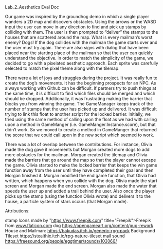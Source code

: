 Lab_2_Aesthetics Eval Doc

Our game was inspired by the groundhog demo in which a single player wanders a 2D map and discovers obstacles. Using the arrows or the WASD input the user can move in any direction to find and pick up stamps by colliding with them. The user is then prompted to “deliver” the stamps to the houses that are scattered around the map. What is every mailman’s worst enemy? Dogs! If the dog collides with the mailman the game starts over and the user must try again. There are also signs with dialog that have been placed near the starting place of the mailman so that the user can quickly understand the objective. In order to match the simplicity of the game, we decided to go with a pixelated aesthetic approach. Each sprite was carefully selected to match the pixel theme along with the tilemap.

There were a lot of joys and struggles during the project. It was really fun to create the dog’s movements. It has the beginning prospects for an NPC. As always working with Github can be difficult. If partners try to push things at the same time, it is difficult to find which files should be merged and which should be dropped. Additionally, it was frustrating making the barrier that blocks you from winning the game. The GameManager keeps track of the number of stamps that the user has picked up and delivered. It was difficult trying to link this float to another script for the locked barrier. Initially, we tried using the same method of calling upon the float as we had with calling upon a method in GameManger (i.e. GameManger.Instance.score), but that didn’t work. So we moved to create a method in GameManger that returned the score that we could call upon in the new script which seemed to work.

There was a lot of overlap between the contributions. For instance, Olivia made the dog gave it movements but Morgan created more dogs to add more obstacles for the mailman. Morgan created the tilemap and Olivia made the barriers that go around the map so that the player cannot escape the game. Olivia started to make the locked barrier that keeps the win game function away from the user until they have completed their goal and then Morgan finished it. Morgan modified the end game function, that Olivia had written, which happens when you collide with the dog. Olivia made the start screen and Morgan made the end screen. Morgan also made the water that speeds the user up and added a trail behind the user. Also once the player picks up the stamp (using the function Olivia wrote) and delivers it to the house, a particle system of stars occurs (that Morgan made).


Attributions:

stamp Icons made by "https://www.freepik.com" title="Freepik">Freepik</a> from <a href="https://www.flaticon.com/" title="Flaticon">www.flaticon.com</a></div>
dog https://opengameart.org/content/pug-rework
House and Mailman: https://bakudas.itch.io/generic-rpg-pack
Background Tileset https://stealthix.itch.io/rpg-nature-tileset
mail sound https://freesound.org/people/eggtimer/sounds/103066/
